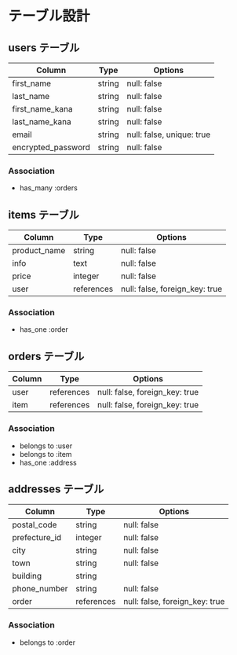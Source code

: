 # テーブル設計


## users テーブル

| Column             | Type   | Options                   |
| ------------------ | ------ | ------------------------- |
| first_name         | string | null: false               |
| last_name          | string | null: false               |
| first_name_kana    | string | null: false               |
| last_name_kana     | string | null: false               |
| email              | string | null: false, unique: true |
| encrypted_password | string | null: false               |

### Association

- has_many   :orders

 

## items テーブル

| Column                 | Type       | Options                        |
| ---------------------- | ---------- | ------------------------------ |
| product_name           | string     | null: false                    |
| info                   | text       | null: false                    |
| price                  | integer    | null: false                    |
| user                   | references | null: false, foreign_key: true |

### Association

- has_one    :order



## orders テーブル

| Column     | Type       | Options                        |
| ---------- | ---------- | ------------------------------ |
| user       | references | null: false, foreign_key: true |
| item       | references | null: false, foreign_key: true |

### Association

- belongs to :user
- belongs to :item
- has_one    :address



## addresses テーブル

| Column            | Type       | Options                        |
| ----------------- | ---------- | ------------------------------ |
| postal_code       | string     | null: false                    |
| prefecture_id     | integer    | null: false                    |
| city              | string     | null: false                    |
| town              | string     | null: false                    |
| building          | string     |
| phone_number      | string     | null: false                    |
| order             | references | null: false, foreign_key: true |

### Association

- belongs to :order
